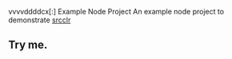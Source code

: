 vvvvddddcx[:] Example Node Project
An example node project to demonstrate [srcclr](https://www.srcclr.com)
## Try me.
